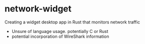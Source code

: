 # network-widget
Creating a widget desktop app in Rust that monitors network traffic

- Unsure of language usage. potentially C or Rust
- potential incorporation of WireShark information

